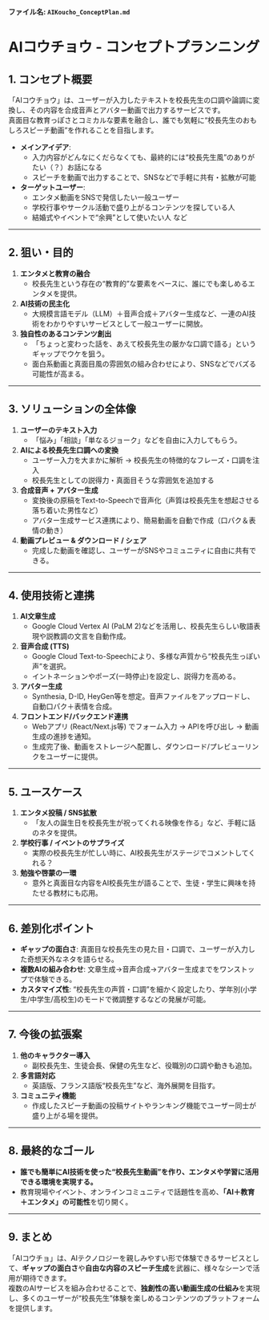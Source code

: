 **ファイル名: `AIKoucho_ConceptPlan.md`**

# AIコウチョウ - コンセプトプランニング

## 1. コンセプト概要

「AIコウチョウ」は、ユーザーが入力したテキストを校長先生の口調や論調に変換し、その内容を合成音声とアバター動画で出力するサービスです。  
真面目な教育っぽさとコミカルな要素を融合し、誰でも気軽に“校長先生のおもしろスピーチ動画”を作れることを目指します。

- **メインアイデア**:
  - 入力内容がどんなにくだらなくても、最終的には“校長先生風”のありがたい（？）お話になる
  - スピーチを動画で出力することで、SNSなどで手軽に共有・拡散が可能
- **ターゲットユーザー**:
  - エンタメ動画をSNSで発信したい一般ユーザー
  - 学校行事やサークル活動で盛り上がるコンテンツを探している人
  - 結婚式やイベントで“余興”として使いたい人 など

---

## 2. 狙い・目的

1. **エンタメと教育の融合**
   - 校長先生という存在の“教育的”な要素をベースに、誰にでも楽しめるエンタメを提供。
2. **AI技術の民主化**
   - 大規模言語モデル（LLM）＋音声合成＋アバター生成など、一連のAI技術をわかりやすいサービスとして一般ユーザーに開放。
3. **独自性のあるコンテンツ創出**
   - 「ちょっと変わった話を、あえて校長先生の厳かな口調で語る」というギャップでウケを狙う。
   - 面白系動画と真面目風の雰囲気の組み合わせにより、SNSなどでバズる可能性が高まる。

---

## 3. ソリューションの全体像

1. **ユーザーのテキスト入力**
   - 「悩み」「相談」「単なるジョーク」などを自由に入力してもらう。
2. **AIによる校長先生口調への変換**
   - ユーザー入力を大まかに解析 → 校長先生の特徴的なフレーズ・口調を注入
   - 校長先生としての説得力・真面目そうな雰囲気を追加する
3. **合成音声 + アバター生成**
   - 変換後の原稿をText-to-Speechで音声化（声質は校長先生を想起させる落ち着いた男性など）
   - アバター生成サービス連携により、簡易動画を自動で作成（口パク＆表情の動き）
4. **動画プレビュー & ダウンロード / シェア**
   - 完成した動画を確認し、ユーザーがSNSやコミュニティに自由に共有できる。

---

## 4. 使用技術と連携

1. **AI文章生成**
   - Google Cloud Vertex AI (PaLM 2)などを活用し、校長先生らしい敬語表現や説教調の文言を自動作成。
2. **音声合成 (TTS)**
   - Google Cloud Text-to-Speechにより、多様な声質から“校長先生っぽい声”を選択。
   - イントネーションやポーズ(一時停止)を設定し、説得力を高める。
3. **アバター生成**
   - Synthesia, D-ID, HeyGen等を想定。音声ファイルをアップロードし、自動口パク＋表情を合成。
4. **フロントエンド/バックエンド連携**
   - Webアプリ (React/Next.js等) でフォーム入力 → APIを呼び出し → 動画生成の進捗を通知。
   - 生成完了後、動画をストレージへ配置し、ダウンロード/プレビューリンクをユーザーに提供。

---

## 5. ユースケース

1. **エンタメ投稿 / SNS拡散**
   - 「友人の誕生日を校長先生が祝ってくれる映像を作る」など、手軽に話のネタを提供。
2. **学校行事 / イベントのサプライズ**
   - 実際の校長先生が忙しい時に、AI校長先生がステージでコメントしてくれる？
3. **勉強や啓蒙の一環**
   - 意外と真面目な内容をAI校長先生が語ることで、生徒・学生に興味を持たせる教材にも応用。

---

## 6. 差別化ポイント

- **ギャップの面白さ**: 真面目な校長先生の見た目・口調で、ユーザーが入力した奇想天外なネタを語らせる。
- **複数AIの組み合わせ**: 文章生成→音声合成→アバター生成までをワンストップで体験できる。
- **カスタマイズ性**: “校長先生の声質・口調”を細かく設定したり、学年別(小学生/中学生/高校生)のモードで微調整するなどの発展が可能。

---

## 7. 今後の拡張案

1. **他のキャラクター導入**
   - 副校長先生、生徒会長、保健の先生など、役職別の口調や動きも追加。
2. **多言語対応**
   - 英語版、フランス語版“校長先生”など、海外展開を目指す。
3. **コミュニティ機能**
   - 作成したスピーチ動画の投稿サイトやランキング機能でユーザー同士が盛り上がる場を提供。

---

## 8. 最終的なゴール

- **誰でも簡単にAI技術を使った“校長先生動画”を作り、エンタメや学習に活用できる環境を実現する。**
- 教育現場やイベント、オンラインコミュニティで話題性を高め、**「AI＋教育＋エンタメ」の可能性**を切り開く。

---

## 9. まとめ

「AIコウチョ」は、AIテクノロジーを親しみやすい形で体験できるサービスとして、**ギャップの面白さ**や**自由な内容のスピーチ生成**を武器に、様々なシーンで活用が期待できます。  
複数のAIサービスを組み合わせることで、**独創性の高い動画生成の仕組み**を実現し、多くのユーザーが“校長先生”体験を楽しめるコンテンツのプラットフォームを提供します。
